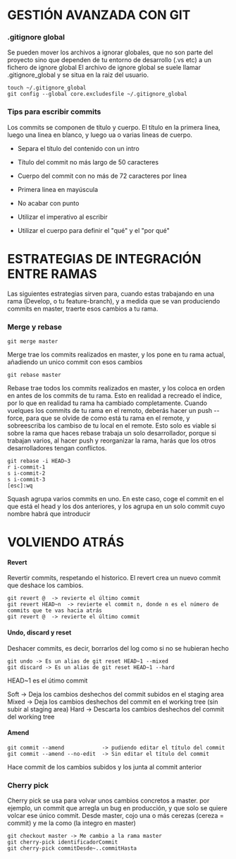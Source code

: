 # GESTIÓN AVANZADA CON GIT

### .gitignore global

Se pueden mover los archivos a ignorar globales, que no son parte del proyecto sino que dependen de tu entorno de desarrollo (.vs etc) a un fichero de ignore global
El archivo de ignore global se suele llamar .gitignore_global y se situa en la raiz del usuario.

````
touch ~/.gitignore_global
git config --global core.excludesfile ~/.gitignore_global
````


### Tips para escribir commits

Los commits se componen de título y cuerpo. El título en la primera linea, luego una linea en blanco, y luego ua o varias lineas de cuerpo.

- Separa el título del contenido con un intro

- Título del commit no más largo de 50 caracteres

- Cuerpo del commit con no más de 72 caracteres por linea

- Primera linea en mayúscula

- No acabar con punto

- Utilizar el imperativo al escribir

- Utilizar el cuerpo para definir el "qué" y el "por qué"


# ESTRATEGIAS DE INTEGRACIÓN ENTRE RAMAS

Las siguientes estrategias sirven para, cuando estas trabajando en una rama (Develop, o tu feature-branch), y a medida que se van produciendo commits en master, traerte esos cambios a tu rama.

### Merge y rebase

````
git merge master
````
Merge trae los commits realizados en master, y los pone en tu rama actual, añadiendo un unico commit con esos cambios

````
git rebase master
````

Rebase trae todos los commits realizados en master, y los coloca en orden en antes de los commits de tu rama. Esto en realidad a recreado el índice, por lo que en realidad tu rama ha cambiado completamente. Cuando vuelques los commits de tu rama en el remoto, deberás hacer un push --force, para que se olvide de como está tu rama en el remote, y sobreescriba los cambiso de tu local en el remote. Esto solo es viable si sobre la rama que haces rebase trabaja un solo desarrollador, porque si trabajan varios, al hacer push y reorganizar la rama, harás que los otros desarrolladores tengan conflictos.

````
git rebase -i HEAD~3
r i-commit-1
s i-commit-2
s i-commit-3
[esc]:wq
````

Squash agrupa varios commits en uno. En este caso, coge el commit en el que está el head y los dos anteriores, y los agrupa en un solo commit cuyo nombre habrá que introducir


# VOLVIENDO ATRÁS

#### Revert 

Revertir commits, respetando el historico. El revert crea un nuevo commit que deshace los cambios.

````
git revert @  -> revierte el último commit
git revert HEAD~n  -> revierte el commit n, donde n es el número de commits que te vas hacia atrás
git revert @  -> revierte el último commit

````

#### Undo, discard y reset

Deshacer commits, es decir, borrarlos del log como si no se hubieran hecho

````
git undo -> Es un alias de git reset HEAD~1 --mixed
git discard -> Es un alias de git reset HEAD~1 --hard
````
HEAD~1 es el útimo commit

Soft -> Deja los cambios deshechos del commit subidos en el staging area
Mixed -> Deja los cambios deshechos del commit en el working tree (sin subir al staging area)
Hard -> Descarta los cambios deshechos del commit del working tree


#### Amend
````
git commit --amend            -> pudiendo editar el título del commit    
git commit --amend --no-edit  -> Sin editar el título del commit
````

Hace commit de los cambios subidos y los junta al commit anterior

### Cherry pick

Cherry pick se usa para volvar unos cambios concretos a master. por ejemplo, un commit que arregla un bug en producción, y que solo se quiere volcar ese único commit.
Desde master, cojo una o más cerezas (cereza = commit) y me la como (la integro en master)

````
git checkout master -> Me cambio a la rama master
git cherry-pick identificadorCommit
git cherry-pick commitDesde~..commitHasta
````
